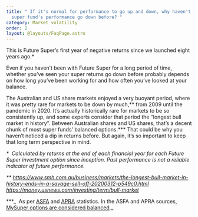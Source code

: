 ```yaml
---
title: " If it's normal for performance to go up and down, why haven't I seen my
  super fund's performance go down before? "
category: Market volatility
order: 2
layout: @layouts/FaqPage.astro
---
```


This is Future Super’s first year of negative returns since we launched eight years ago.\*

Even if you haven’t been with Future Super for a long period of time, whether you’ve seen your super returns go down before probably depends on how long you’ve been working for and how often you’ve looked at your balance.

The Australian and US share markets enjoyed a very buoyant period, where it was pretty rare for markets to be down by much,\*\* from 2009 until the pandemic in 2020. It’s actually historically rare for markets to be so consistently up, and some experts consider that period the “longest bull market in history”. Between Australian shares and US shares, that’s a decent chunk of most super funds’ balanced options.\*\*\* That could be why you haven’t noticed a dip in returns before. But again, it’s so important to keep that long term perspective in mind.

_\*﻿  Calculated by returns at the end of each financial year for each Future Super investment option since inception. Past performance is not a reliable indicator of future performance._

_\*﻿\* <https://www.smh.com.au/business/markets/the-longest-bull-market-in-history-ends-in-a-savage-sell-off-20200312-p549c0.html> <https://money.usnews.com/investing/term/bull-market>_

\*\*﻿\*_  As per [ASFA](https://www.superannuation.asn.au/ArticleDocuments/402/Superannuation%20Statistics%20August%202022v2.pdf.aspx?Embed=Y) and [APRA](https://www.apra.gov.au/sites/default/files/2022-11/Quarterly%20superannuation%20performance%20statistics%20highlights%20September%202022.pdf) statistics. In the ASFA and APRA sources, [MySuper options are considered balanced](https://treasury.gov.au/programs-and-initiatives-superannuation/mysupertreasury.gov.autreasury.gov.au)._
